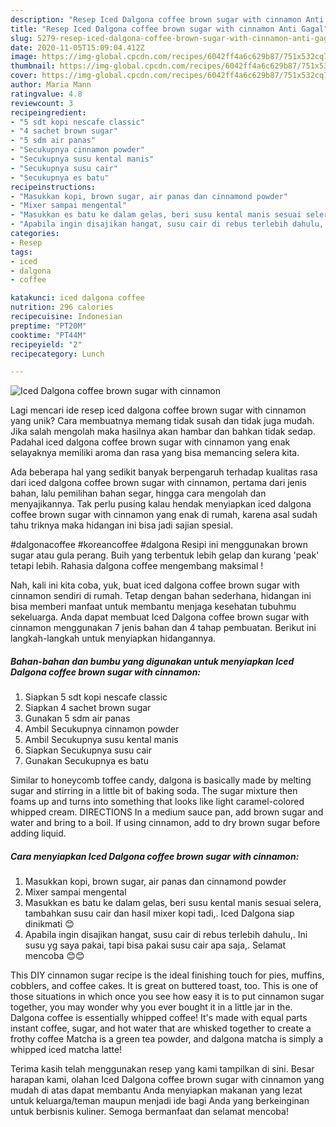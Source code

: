 ```yaml
---
description: "Resep Iced Dalgona coffee brown sugar with cinnamon Anti Gagal"
title: "Resep Iced Dalgona coffee brown sugar with cinnamon Anti Gagal"
slug: 5279-resep-iced-dalgona-coffee-brown-sugar-with-cinnamon-anti-gagal
date: 2020-11-05T15:09:04.412Z
image: https://img-global.cpcdn.com/recipes/6042ff4a6c629b87/751x532cq70/iced-dalgona-coffee-brown-sugar-with-cinnamon-foto-resep-utama.jpg
thumbnail: https://img-global.cpcdn.com/recipes/6042ff4a6c629b87/751x532cq70/iced-dalgona-coffee-brown-sugar-with-cinnamon-foto-resep-utama.jpg
cover: https://img-global.cpcdn.com/recipes/6042ff4a6c629b87/751x532cq70/iced-dalgona-coffee-brown-sugar-with-cinnamon-foto-resep-utama.jpg
author: Maria Mann
ratingvalue: 4.8
reviewcount: 3
recipeingredient:
- "5 sdt kopi nescafe classic"
- "4 sachet brown sugar"
- "5 sdm air panas"
- "Secukupnya cinnamon powder"
- "Secukupnya susu kental manis"
- "Secukupnya susu cair"
- "Secukupnya es batu"
recipeinstructions:
- "Masukkan kopi, brown sugar, air panas dan cinnamond powder"
- "Mixer sampai mengental"
- "Masukkan es batu ke dalam gelas, beri susu kental manis sesuai selera, tambahkan susu cair dan hasil mixer kopi tadi,. Iced Dalgona siap dinikmati 😊"
- "Apabila ingin disajikan hangat, susu cair di rebus terlebih dahulu,. Ini susu yg saya pakai, tapi bisa pakai susu cair apa saja,. Selamat mencoba 😊😊"
categories:
- Resep
tags:
- iced
- dalgona
- coffee

katakunci: iced dalgona coffee 
nutrition: 296 calories
recipecuisine: Indonesian
preptime: "PT20M"
cooktime: "PT44M"
recipeyield: "2"
recipecategory: Lunch

---
```



![Iced Dalgona coffee brown sugar with cinnamon](https://img-global.cpcdn.com/recipes/6042ff4a6c629b87/751x532cq70/iced-dalgona-coffee-brown-sugar-with-cinnamon-foto-resep-utama.jpg)

Lagi mencari ide resep iced dalgona coffee brown sugar with cinnamon yang unik? Cara membuatnya memang tidak susah dan tidak juga mudah. Jika salah mengolah maka hasilnya akan hambar dan bahkan tidak sedap. Padahal iced dalgona coffee brown sugar with cinnamon yang enak selayaknya memiliki aroma dan rasa yang bisa memancing selera kita.

Ada beberapa hal yang sedikit banyak berpengaruh terhadap kualitas rasa dari iced dalgona coffee brown sugar with cinnamon, pertama dari jenis bahan, lalu pemilihan bahan segar, hingga cara mengolah dan menyajikannya. Tak perlu pusing kalau hendak menyiapkan iced dalgona coffee brown sugar with cinnamon yang enak di rumah, karena asal sudah tahu triknya maka hidangan ini bisa jadi sajian spesial.

#dalgonacoffee #koreancoffee #dalgona Resipi ini menggunakan brown sugar atau gula perang. Buih yang terbentuk lebih gelap dan kurang &#39;peak&#39; tetapi lebih. Rahasia dalgona coffee mengembang maksimal !


Nah, kali ini kita coba, yuk, buat iced dalgona coffee brown sugar with cinnamon sendiri di rumah. Tetap dengan bahan sederhana, hidangan ini bisa memberi manfaat untuk membantu menjaga kesehatan tubuhmu sekeluarga. Anda dapat membuat Iced Dalgona coffee brown sugar with cinnamon menggunakan 7 jenis bahan dan 4 tahap pembuatan. Berikut ini langkah-langkah untuk menyiapkan hidangannya.

<!--inarticleads1-->

##### Bahan-bahan dan bumbu yang digunakan untuk menyiapkan Iced Dalgona coffee brown sugar with cinnamon:

1. Siapkan 5 sdt kopi nescafe classic
1. Siapkan 4 sachet brown sugar
1. Gunakan 5 sdm air panas
1. Ambil Secukupnya cinnamon powder
1. Ambil Secukupnya susu kental manis
1. Siapkan Secukupnya susu cair
1. Gunakan Secukupnya es batu


Similar to honeycomb toffee candy, dalgona is basically made by melting sugar and stirring in a little bit of baking soda. The sugar mixture then foams up and turns into something that looks like light caramel-colored whipped cream. DIRECTIONS In a medium sauce pan, add brown sugar and water and bring to a boil. If using cinnamon, add to dry brown sugar before adding liquid. 

<!--inarticleads2-->

##### Cara menyiapkan Iced Dalgona coffee brown sugar with cinnamon:

1. Masukkan kopi, brown sugar, air panas dan cinnamond powder
1. Mixer sampai mengental
1. Masukkan es batu ke dalam gelas, beri susu kental manis sesuai selera, tambahkan susu cair dan hasil mixer kopi tadi,. Iced Dalgona siap dinikmati 😊
1. Apabila ingin disajikan hangat, susu cair di rebus terlebih dahulu,. Ini susu yg saya pakai, tapi bisa pakai susu cair apa saja,. Selamat mencoba 😊😊


This DIY cinnamon sugar recipe is the ideal finishing touch for pies, muffins, cobblers, and coffee cakes. It is great on buttered toast, too. This is one of those situations in which once you see how easy it is to put cinnamon sugar together, you may wonder why you ever bought it in a little jar in the. Dalgona coffee is essentially whipped coffee! It&#39;s made with equal parts instant coffee, sugar, and hot water that are whisked together to create a frothy coffee Matcha is a green tea powder, and dalgona matcha is simply a whipped iced matcha latte! 

Terima kasih telah menggunakan resep yang kami tampilkan di sini. Besar harapan kami, olahan Iced Dalgona coffee brown sugar with cinnamon yang mudah di atas dapat membantu Anda menyiapkan makanan yang lezat untuk keluarga/teman maupun menjadi ide bagi Anda yang berkeinginan untuk berbisnis kuliner. Semoga bermanfaat dan selamat mencoba!
